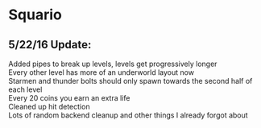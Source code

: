# Squario
## 5/22/16 Update:

Added pipes to break up levels, levels get progressively longer  
Every other level has more of an underworld layout now  
Starmen and thunder bolts should only spawn towards the second half of each level  
Every 20 coins you earn an extra life  
Cleaned up hit detection  
Lots of random backend cleanup and other things I already forgot about  
